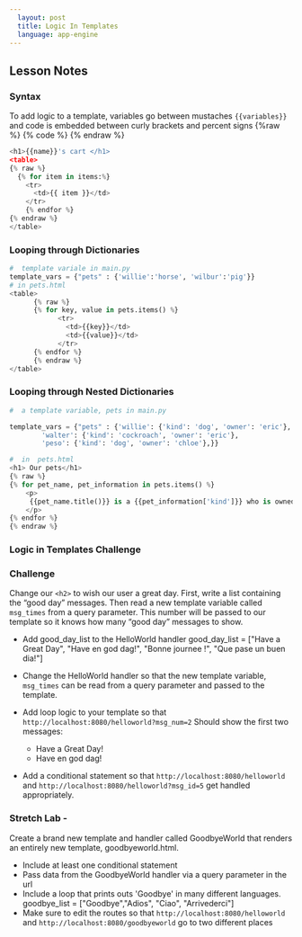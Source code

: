 ```yaml
---
  layout: post
  title: Logic In Templates
  language: app-engine
---
```

##  Lesson Notes
### Syntax
To add logic to a template, variables go between mustaches `{{variables}}` and code is embedded between curly brackets and percent signs {%raw %} {% code %} {% endraw %}
```python
<h1>{{name}}'s cart </h1>
<table>
{% raw %}
  {% for item in items:%}
    <tr>
      <td>{{ item }}</td>
    </tr>
    {% endfor %}
{% endraw %}
</table>
```

###  Looping through Dictionaries
```python
#  template variale in main.py
template_vars = {"pets" : {'willie':'horse', 'wilbur':'pig'}}
# in pets.html
<table>
      {% raw %}
      {% for key, value in pets.items() %}
            <tr>
              <td>{{key}}</td>
              <td>{{value}}</td>
            </tr>
      {% endfor %}
      {% endraw %}
</table>

```
###  Looping through Nested Dictionaries
```python
#  a template variable, pets in main.py

template_vars = {"pets" : {'willie': {'kind': 'dog', 'owner': 'eric'},
        'walter': {'kind': 'cockroach', 'owner': 'eric'},
        'peso': {'kind': 'dog', 'owner': 'chloe'},}}

#  in  pets.html
<h1> Our pets</h1>
{% raw %}
{% for pet_name, pet_information in pets.items() %}
    <p>
     {{pet_name.title()}} is a {{pet_information['kind']}} who is owned by {{pet_information['owner']}}.
    </p>
{% endfor %}
{% endraw %}
```

### Logic in Templates Challenge
### Challenge
Change our `<h2>` to wish our user a great day. First, write a list containing the “good day” messages. Then read a new template variable called `msg_times` from a query parameter. This number will be passed to our template so it knows  how many “good day” messages to show.

* Add good_day_list to the HelloWorld handler
good_day_list = ["Have a Great Day", "Have en god dag!", "Bonne journee !", "Que pase un buen dia!"]

* Change the HelloWorld handler so that the new template variable, `msg_times` can be read from a query parameter and passed to the template.

* Add loop logic to your template so that
`http://localhost:8080/helloworld?msg_num=2`
  Should show the first two messages:
  * Have a Great Day!
  * Have en god dag!

* Add a conditional statement so that
`http://localhost:8080/helloworld`
and
`http://localhost:8080/helloworld?msg_id=5`
get handled appropriately.


###  Stretch Lab - 
Create a brand new template and handler called GoodbyeWorld that renders an entirely new template, goodbyeworld.html.
* Include at least one conditional statement
* Pass data from the GoodbyeWorld handler via a query parameter in the url
* Include a loop that prints outs 'Goodbye' in many different languages. goodbye_list = ["Goodbye","Adios", "Ciao", "Arrivederci"]
* Make sure to edit the routes so that
`http://localhost:8080/helloworld`
and
`http://localhost:8080/goodbyeworld`
go to two different places
